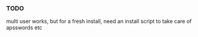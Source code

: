 ### TODO
multi user works, but for a fresh install, need an install script to take care of apsswords etc